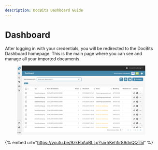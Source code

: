 ```yaml
---
description: DocBits Dashboard Guide
---
```


# Dashboard

After logging in with your credentials, you will be redirected to the DocBits Dashboard homepage. This is the main page where you can see and manage all your imported documents.

<figure><img src="../../.gitbook/assets/image (26) (1).png" alt=""><figcaption></figcaption></figure>



{% embed url="https://youtu.be/9zkEbAqBLLg?si=hKeh1ir89dnQQT5l" %}

